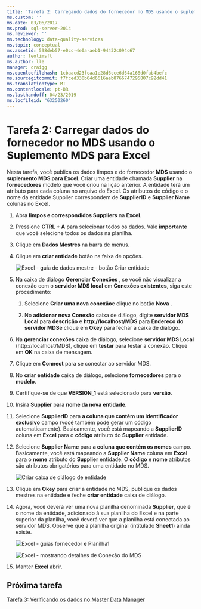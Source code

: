 ```yaml
---
title: 'Tarefa 2: Carregando dados do fornecedor no MDS usando o suplemento do MDS para Excel | Microsoft Docs'
ms.custom: ''
ms.date: 03/06/2017
ms.prod: sql-server-2014
ms.reviewer: ''
ms.technology: data-quality-services
ms.topic: conceptual
ms.assetid: 598deb57-e0cc-4e0a-aeb1-94432c094c67
author: leolimsft
ms.author: lle
manager: craigg
ms.openlocfilehash: 1cbaacd23fcaa1e28d6cce6d64a168d0fab4befc
ms.sourcegitcommit: f7fced330b64d6616aeb8766747295807c92dd41
ms.translationtype: MT
ms.contentlocale: pt-BR
ms.lasthandoff: 04/23/2019
ms.locfileid: "63250260"
---
```

# <a name="task-2-uploading-supplier-data-to-mds-using-mds-add-in-for-excel"></a>Tarefa 2: Carregar dados do fornecedor no MDS usando o Suplemento MDS para Excel
  Nesta tarefa, você publica os dados limpos e do fornecedor **MDS** usando o **suplemento MDS para Excel**. Criar uma entidade chamada **Supplier** na **fornecedores** modelo que você criou na lição anterior. A entidade terá um atributo para cada coluna no arquivo do Excel. Os atributos de código e o nome da entidade Supplier correspondem de **SupplierID** e **Supplier Name** colunas no Excel.  
  
1.  Abra **limpos e correspondidos Suppliers** na **Excel**.  
  
2.  Pressione **CTRL + A** para selecionar todos os dados. Vale **importante** que você selecione todos os dados na planilha.  
  
3.  Clique em **Dados Mestres** na barra de menus.  
  
4.  Clique em **criar entidade** botão na faixa de opções.  
  
     ![Excel - guia de dados mestre - botão Criar entidade](../../2014/tutorials/media/et-ulingsdtomdsusingmdsaddinforexcel-01.jpg "Excel - guia de dados mestre - botão Criar entidade")  
  
5.  Na caixa de diálogo **Gerenciar Conexões** , se você não visualizar a conexão com o **servidor MDS local** em **Conexões existentes**, siga este procedimento:  
  
    1.  Selecione **Criar uma nova conexão**e clique no botão **Nova** .  
  
    2.  No **adicionar nova Conexão** caixa de diálogo, digite **servidor MDS Local** para **descrição** e **http://localhost/MDS** para  **Endereço do servidor MDS**e clique em **Okey** para fechar a caixa de diálogo.  
  
6.  Na **gerenciar conexões** caixa de diálogo, selecione **servidor MDS Local** (http://localhost/MDS), clique em **testar** para testar a conexão. Clique em **OK** na caixa de mensagem.  
  
7.  Clique em **Connect** para se conectar ao servidor MDS.  
  
8.  No **criar entidade** caixa de diálogo, selecione **fornecedores** para o **modelo**.  
  
9. Certifique-se de que **VERSION_1** está selecionado para **versão**.  
  
10. Insira **Supplier** para **nome da nova entidade**.  
  
11. Selecione **SupplierID** para **a coluna que contém um identificador exclusivo** campo (você também pode gerar um código automaticamente). Basicamente, você está mapeando a **SupplierID** coluna em **Excel** para o **código** atributo do **Supplier** entidade.  
  
12. Selecione **Supplier Name** para **a coluna que contém os nomes** campo. Basicamente, você está mapeando a **Supplier Name** coluna em **Excel** para o **nome** atributo do **Supplier** entidade. O **código** e **nome** atributos são atributos obrigatórios para uma entidade no MDS.  
  
     ![Criar caixa de diálogo de entidade](../../2014/tutorials/media/et-ulingsdtomdsusingmdsaddinforexcel-02.jpg "criar caixa de diálogo de entidade")  
  
13. Clique em **Okey** para criar a entidade no MDS, publique os dados mestres na entidade e feche **criar entidade** caixa de diálogo.  
  
14. Agora, você deverá ver uma nova planilha denominada **Supplier**, que é o nome da entidade, adicionado à sua planilha do Excel e na parte superior da planilha, você deverá ver que a planilha está conectada ao servidor MDS. Observe que a planilha original (intitulado **Sheet1**) ainda existe.  
  
     ![Excel - guias fornecedor e Planilha1](../../2014/tutorials/media/et-ulingsdtomdsusingmdsaddinforexcel-03.jpg "Excel - guias fornecedor e Planilha1")  
  
     ![Excel - mostrando detalhes de Conexão do MDS](../../2014/tutorials/media/et-ulingsdtomdsusingmdsaddinforexcel-04.jpg "Excel - mostrando detalhes de Conexão do MDS")  
  
15. Manter **Excel** abrir.  
  
## <a name="next-task"></a>Próxima tarefa  
 [Tarefa 3: Verificando os dados no Master Data Manager](../../2014/tutorials/task-3-verifying-the-data-in-master-data-manager.md)  
  
  
